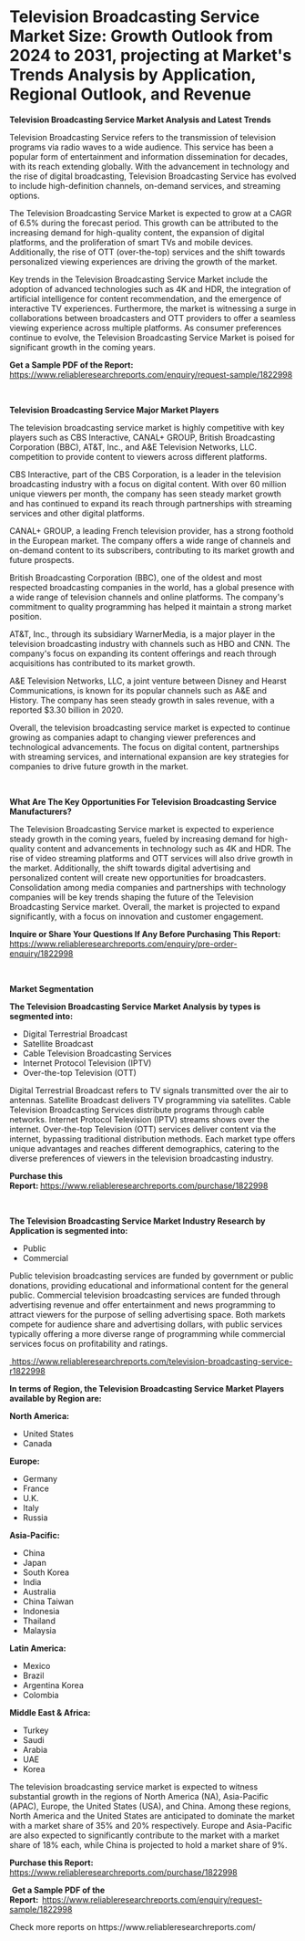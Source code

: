 <p><h1>Television Broadcasting Service Market Size: Growth Outlook from 2024 to 2031, projecting at Market's Trends Analysis by Application, Regional Outlook, and Revenue</h1></p><p><strong>Television Broadcasting Service Market Analysis and Latest Trends</strong></p>
<p><p>Television Broadcasting Service refers to the transmission of television programs via radio waves to a wide audience. This service has been a popular form of entertainment and information dissemination for decades, with its reach extending globally. With the advancement in technology and the rise of digital broadcasting, Television Broadcasting Service has evolved to include high-definition channels, on-demand services, and streaming options.</p><p>The Television Broadcasting Service Market is expected to grow at a CAGR of 6.5% during the forecast period. This growth can be attributed to the increasing demand for high-quality content, the expansion of digital platforms, and the proliferation of smart TVs and mobile devices. Additionally, the rise of OTT (over-the-top) services and the shift towards personalized viewing experiences are driving the growth of the market.</p><p>Key trends in the Television Broadcasting Service Market include the adoption of advanced technologies such as 4K and HDR, the integration of artificial intelligence for content recommendation, and the emergence of interactive TV experiences. Furthermore, the market is witnessing a surge in collaborations between broadcasters and OTT providers to offer a seamless viewing experience across multiple platforms. As consumer preferences continue to evolve, the Television Broadcasting Service Market is poised for significant growth in the coming years.</p></p>
<p><strong>Get a Sample PDF of the Report:&nbsp;</strong> <a href="https://www.reliableresearchreports.com/enquiry/request-sample/1822998">https://www.reliableresearchreports.com/enquiry/request-sample/1822998</a></p>
<p>&nbsp;</p>
<p><strong>Television Broadcasting Service Major Market Players</strong></p>
<p><p>The television broadcasting service market is highly competitive with key players such as CBS Interactive, CANAL+ GROUP, British Broadcasting Corporation (BBC), AT&T, Inc., and A&E Television Networks, LLC. competition to provide content to viewers across different platforms.</p><p>CBS Interactive, part of the CBS Corporation, is a leader in the television broadcasting industry with a focus on digital content. With over 60 million unique viewers per month, the company has seen steady market growth and has continued to expand its reach through partnerships with streaming services and other digital platforms.</p><p>CANAL+ GROUP, a leading French television provider, has a strong foothold in the European market. The company offers a wide range of channels and on-demand content to its subscribers, contributing to its market growth and future prospects.</p><p>British Broadcasting Corporation (BBC), one of the oldest and most respected broadcasting companies in the world, has a global presence with a wide range of television channels and online platforms. The company's commitment to quality programming has helped it maintain a strong market position.</p><p>AT&T, Inc., through its subsidiary WarnerMedia, is a major player in the television broadcasting industry with channels such as HBO and CNN. The company's focus on expanding its content offerings and reach through acquisitions has contributed to its market growth.</p><p>A&E Television Networks, LLC, a joint venture between Disney and Hearst Communications, is known for its popular channels such as A&E and History. The company has seen steady growth in sales revenue, with a reported $3.30 billion in 2020.</p><p>Overall, the television broadcasting service market is expected to continue growing as companies adapt to changing viewer preferences and technological advancements. The focus on digital content, partnerships with streaming services, and international expansion are key strategies for companies to drive future growth in the market.</p></p>
<p>&nbsp;</p>
<p><strong>What Are The Key Opportunities For Television Broadcasting Service Manufacturers?</strong></p>
<p><p>The Television Broadcasting Service market is expected to experience steady growth in the coming years, fueled by increasing demand for high-quality content and advancements in technology such as 4K and HDR. The rise of video streaming platforms and OTT services will also drive growth in the market. Additionally, the shift towards digital advertising and personalized content will create new opportunities for broadcasters. Consolidation among media companies and partnerships with technology companies will be key trends shaping the future of the Television Broadcasting Service market. Overall, the market is projected to expand significantly, with a focus on innovation and customer engagement.</p></p>
<p><strong>Inquire or Share Your Questions If Any Before Purchasing This Report:</strong> <a href="https://www.reliableresearchreports.com/enquiry/pre-order-enquiry/1822998">https://www.reliableresearchreports.com/enquiry/pre-order-enquiry/1822998</a></p>
<p>&nbsp;</p>
<p><strong>Market Segmentation</strong></p>
<p><strong>The Television Broadcasting Service Market Analysis by types is segmented into:</strong></p>
<p><ul><li>Digital Terrestrial Broadcast</li><li>Satellite Broadcast</li><li>Cable Television Broadcasting Services</li><li>Internet Protocol Television (IPTV)</li><li>Over-the-top Television (OTT)</li></ul></p>
<p><p>Digital Terrestrial Broadcast refers to TV signals transmitted over the air to antennas. Satellite Broadcast delivers TV programming via satellites. Cable Television Broadcasting Services distribute programs through cable networks. Internet Protocol Television (IPTV) streams shows over the internet. Over-the-top Television (OTT) services deliver content via the internet, bypassing traditional distribution methods. Each market type offers unique advantages and reaches different demographics, catering to the diverse preferences of viewers in the television broadcasting industry.</p></p>
<p><strong>Purchase this Report:&nbsp;</strong><a href="https://www.reliableresearchreports.com/purchase/1822998">https://www.reliableresearchreports.com/purchase/1822998</a></p>
<p>&nbsp;</p>
<p><strong>The Television Broadcasting Service Market Industry Research by Application is segmented into:</strong></p>
<p><ul><li>Public</li><li>Commercial</li></ul></p>
<p><p>Public television broadcasting services are funded by government or public donations, providing educational and informational content for the general public. Commercial television broadcasting services are funded through advertising revenue and offer entertainment and news programming to attract viewers for the purpose of selling advertising space. Both markets compete for audience share and advertising dollars, with public services typically offering a more diverse range of programming while commercial services focus on profitability and ratings.</p></p>
<p><a href="https://www.reliableresearchreports.com/television-broadcasting-service-r1822998">&nbsp;https://www.reliableresearchreports.com/television-broadcasting-service-r1822998</a></p>
<p><strong>In terms of Region, the Television Broadcasting Service Market Players available by Region are:</strong></p>
<p>
    <p> <strong> North America: </strong>
        <ul>
            <li>United States</li>
            <li>Canada</li>
        </ul>
        </p> 
    <p> <strong> Europe: </strong>
        <ul>
            <li>Germany</li>
            <li>France</li>
            <li>U.K.</li>
            <li>Italy</li>
            <li>Russia</li>
        </ul>
        </p> 
    <p> <strong> Asia-Pacific: </strong>
        <ul>
            <li>China</li>
            <li>Japan</li>
            <li>South Korea</li>
            <li>India</li>
            <li>Australia</li>
            <li>China Taiwan</li>
            <li>Indonesia</li>
            <li>Thailand</li>
            <li>Malaysia</li>
        </ul>
        </p> 
    <p> <strong> Latin America: </strong>
        <ul>
            <li>Mexico</li>
            <li>Brazil</li>
            <li>Argentina Korea</li>
            <li>Colombia</li>
        </ul>
        </p> 
    <p> <strong> Middle East & Africa: </strong>
        <ul>
            <li>Turkey</li>
            <li>Saudi</li>
            <li>Arabia</li>
            <li>UAE</li>
            <li>Korea</li>
        </ul>
    </p>
    </p>
<p><p>The television broadcasting service market is expected to witness substantial growth in the regions of North America (NA), Asia-Pacific (APAC), Europe, the United States (USA), and China. Among these regions, North America and the United States are anticipated to dominate the market with a market share of 35% and 20% respectively. Europe and Asia-Pacific are also expected to significantly contribute to the market with a market share of 18% each, while China is projected to hold a market share of 9%.</p></p>
<p><strong>Purchase this Report: </strong><a href="https://www.reliableresearchreports.com/purchase/1822998">https://www.reliableresearchreports.com/purchase/1822998</a></p>
<p>&nbsp;<strong>Get a Sample PDF of the Report:&nbsp;&nbsp;</strong><a href="https://www.reliableresearchreports.com/enquiry/request-sample/1822998">https://www.reliableresearchreports.com/enquiry/request-sample/1822998</a></p>
<p><strong></strong></p>
<p>Check more reports on https://www.reliableresearchreports.com/</p>